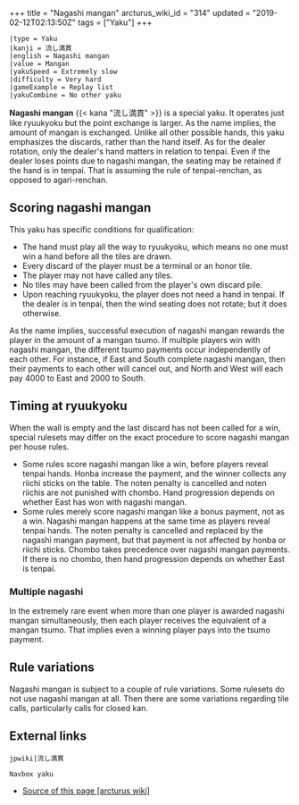 +++
title = "Nagashi mangan"
arcturus_wiki_id = "314"
updated = "2019-02-12T02:13:50Z"
tags = ["Yaku"]
+++

```yaku
|type = Yaku
|kanji = 流し満貫
|english = Nagashi mangan
|value = Mangan
|yakuSpeed = Extremely slow
|difficulty = Very hard
|gameExample = Replay list
|yakuCombine = No other yaku
```

**Nagashi mangan** {{< kana "流し満貫" >}} is a special yaku. It operates just like ryuukyoku but
the point exchange is larger. As the name implies, the amount of mangan is exchanged. Unlike all
other possible hands, this yaku emphasizes the discards, rather than the hand itself. As for the
dealer rotation, only the dealer's hand matters in relation to tenpai. Even if the dealer loses
points due to nagashi mangan, the seating may be retained if the hand is in tenpai. That is assuming
the rule of tenpai-renchan, as opposed to agari-renchan.

## Scoring nagashi mangan

This yaku has specific conditions for qualification:

- The hand must play all the way to ryuukyoku, which means no one must win a hand before all the
  tiles are drawn.
- Every discard of the player must be a terminal or an honor tile.
- The player may not have called any tiles.
- No tiles may have been called from the player's own discard pile.
- Upon reaching ryuukyoku, the player does not need a hand in tenpai. If the dealer is in tenpai,
  then the wind seating does not rotate; but it does otherwise.

As the name implies, successful execution of nagashi mangan rewards the player in the amount of a
mangan tsumo. If multiple players win with nagashi mangan, the different tsumo payments occur
independently of each other. For instance, if East and South complete nagashi mangan, then their
payments to each other will cancel out, and North and West will each pay 4000 to East and 2000 to
South.

## Timing at ryuukyoku

When the wall is empty and the last discard has not been called for a win, special rulesets may
differ on the exact procedure to score nagashi mangan per house rules.

- Some rules score nagashi mangan like a win, before players reveal tenpai hands. Honba increase the
  payment, and the winner collects any riichi sticks on the table. The noten penalty is cancelled
  and noten riichis are not punished with chombo. Hand progression depends on whether East has won
  with nagashi mangan.
- Some rules merely score nagashi mangan like a bonus payment, not as a win. Nagashi mangan happens
  at the same time as players reveal tenpai hands. The noten penalty is cancelled and replaced by
  the nagashi mangan payment, but that payment is not affected by honba or riichi sticks. Chombo
  takes precedence over nagashi mangan payments. If there is no chombo, then hand progression
  depends on whether East is tenpai.

### Multiple nagashi

In the extremely rare event when more than one player is awarded nagashi mangan simultaneously, then
each player receives the equivalent of a mangan tsumo. That implies even a winning player pays into
the tsumo payment.

## Rule variations

Nagashi mangan is subject to a couple of rule variations. Some rulesets do not use nagashi mangan at
all. Then there are some variations regarding tile calls, particularly calls for closed kan.

## External links

`jpwiki|流し満貫`

`Navbox yaku`

- [Source of this page [arcturus wiki]](http://arcturus.su/wiki/Nagashi_mangan)
